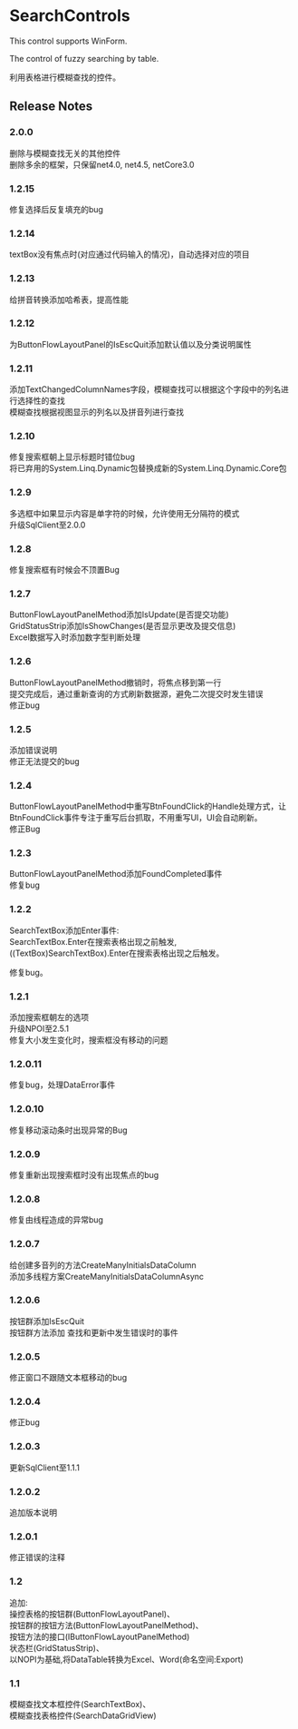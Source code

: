 # SearchControls

This control supports WinForm.

The control of fuzzy searching by table.

利用表格进行模糊查找的控件。

## Release Notes

### 2.0.0  

删除与模糊查找无关的其他控件  
删除多余的框架，只保留net4.0, net4.5, netCore3.0  

### 1.2.15  

修复选择后反复填充的bug  

### 1.2.14  

textBox没有焦点时(对应通过代码输入的情况)，自动选择对应的项目  

### 1.2.13  

给拼音转换添加哈希表，提高性能  

### 1.2.12  

为ButtonFlowLayoutPanel的IsEscQuit添加默认值以及分类说明属性  

### 1.2.11  

添加TextChangedColumnNames字段，模糊查找可以根据这个字段中的列名进行选择性的查找  
模糊查找根据视图显示的列名以及拼音列进行查找  

### 1.2.10  

修复搜索框朝上显示标题时错位bug  
将已弃用的System.Linq.Dynamic包替换成新的System.Linq.Dynamic.Core包  

### 1.2.9  

多选框中如果显示内容是单字符的时候，允许使用无分隔符的模式  
升级SqlClient至2.0.0  

### 1.2.8  

修复搜索框有时候会不顶置Bug  

### 1.2.7  

ButtonFlowLayoutPanelMethod添加IsUpdate(是否提交功能)  
GridStatusStrip添加IsShowChanges(是否显示更改及提交信息)  
Excel数据写入时添加数字型判断处理  

### 1.2.6  

ButtonFlowLayoutPanelMethod撤销时，将焦点移到第一行  
提交完成后，通过重新查询的方式刷新数据源，避免二次提交时发生错误  
修正bug  

### 1.2.5  

添加错误说明  
修正无法提交的bug  

### 1.2.4

ButtonFlowLayoutPanelMethod中重写BtnFoundClick的Handle处理方式，让BtnFoundClick事件专注于重写后台抓取，不用重写UI，UI会自动刷新。  
修正Bug

### 1.2.3

ButtonFlowLayoutPanelMethod添加FoundCompleted事件  
修复bug

### 1.2.2

SearchTextBox添加Enter事件:  
SearchTextBox.Enter在搜索表格出现之前触发,  
((TextBox)SearchTextBox).Enter在搜索表格出现之后触发。  

修复bug。

### 1.2.1  

添加搜索框朝左的选项  
升级NPOI至2.5.1  
修复大小发生变化时，搜索框没有移动的问题

### 1.2.0.11  

修复bug，处理DataError事件

### 1.2.0.10  

修复移动滚动条时出现异常的Bug

### 1.2.0.9  

修复重新出现搜索框时没有出现焦点的bug

### 1.2.0.8  

修复由线程造成的异常bug

### 1.2.0.7  

给创建多音列的方法CreateManyInitialsDataColumn  
添加多线程方案CreateManyInitialsDataColumnAsync

### 1.2.0.6  

按钮群添加IsEscQuit  
按钮群方法添加 查找和更新中发生错误时的事件

### 1.2.0.5  

修正窗口不跟随文本框移动的bug

### 1.2.0.4  

修正bug

### 1.2.0.3  

更新SqlClient至1.1.1

### 1.2.0.2  

追加版本说明

### 1.2.0.1  

修正错误的注释

### 1.2  

追加:  
操控表格的按钮群(ButtonFlowLayoutPanel)、  
按钮群的按钮方法(ButtonFlowLayoutPanelMethod)、  
按钮方法的接口(IButtonFlowLayoutPanelMethod)  
状态栏(GridStatusStrip)、  
以NOPI为基础,将DataTable转换为Excel、Word(命名空间:Export)

### 1.1  

模糊查找文本框控件(SearchTextBox)、  
模糊查找表格控件(SearchDataGridView)
